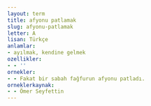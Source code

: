 ```yaml
---
layout: term
title: afyonu patlamak
slug: afyonu-patlamak
letter: A
lisan: Türkçe
anlamlar:
- ayılmak, kendine gelmek
ozellikler:
- - ''
ornekler:
- - Fakat bir sabah fağfurun afyonu patladı.
orneklerkaynak:
- - Ömer Seyfettin
---
```

